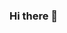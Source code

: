 ### Hi there 👋

<!--
**Ushakani/Ushakani** is a ✨ _special_ ✨ repository because its `README.md` (this file) appears on your GitHub profile.

Here are some ideas to get you started:

- 🔭 I’m currently working on Minecraft projects, Discord servers, and Gaming-Related topics.
- 🌱 I’m currently learning new forms of coding, hosting servers, and more. 
- 👯 I’m looking to collaborate on Scratch projects, Minecraft servers, and Discord servers.
- 🤔 I’m looking for help with coding in Java, and on Scratch. 
- 💬 Ask me about almost anything. Open ears. 
- 📫 How to reach me: (Discord: Ushakani#9899) (Email: Ushakani@hotmail.com) (Scratch: https://scratch.mit.edu/users/Ushakani/)
- 😄 Pronouns: He/Him
- ⚡ Fun fact: McDonald's introduced drive-through service due to the military.

Minecraft Server Info: (Bedrock: Console, Mobile, Windows 10, ect),

Share URL: add.aternos.org/Ushakani
Address: Ushakani.aternos.me
Port: 32005

